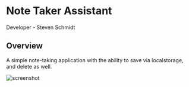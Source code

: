 # Note Taker Assistant

Developer - Steven Schmidt

## Overview

A simple note-taking application with the ability to save via localstorage, and delete as well. 

![screenshot](https://user-images.githubusercontent.com/94488329/154604455-23c9a0fe-ef53-4089-9d58-15073afc6ba6.png)



